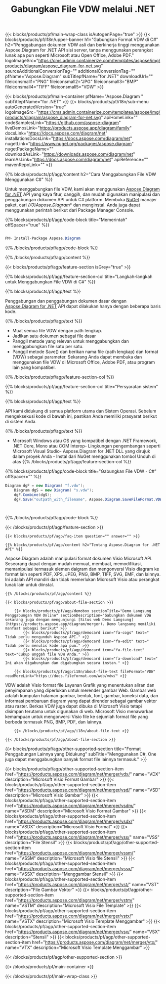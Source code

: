 ﻿---
title: Gabungkan File VDW melalui .NET 
weight: 4020
url: /id/net/merger/vdw/ 
description: C# kode sumber untuk menggabungkan dokumen VDW pada .NET Framework, .NET Core, Mono atau COM Interop.
---
{{< blocks/products/pf/main-wrap-class isAutogenPage="true" >}}
{{< blocks/products/pf/i18n/upper-banner h1="Gabungkan Format VDW di C#" h2="Penggabungan dokumen VDW asli dan berkinerja tinggi menggunakan Aspose.Diagram for .NET API sisi server, tanpa menggunakan perangkat lunak apa pun seperti Microsoft atau Open Office, Adobe PDF." logoImageSrc="https://cms.admin.containerize.com/templates/aspose/img/products/diagram/aspose_diagram-for-net.svg" sourceAdditionalConversionTag="" additionalConversionTag="" pfName="Aspose.Diagram" subTitlepfName="for .NET" downloadUrl="" fileiconsmall1="PNG" fileiconsmall2="JPG" fileiconsmall3="BMP" fileiconsmall4="TIFF" fileiconsmall5="VDW" >}}

{{< blocks/products/pf/main-container pfName="Aspose.Diagram " subTitlepfName="for .NET" >}}
{{< blocks/products/pf/i18n/sub-menu autoGeneratedVersion="true" logoImageSrc="https://cms.admin.containerize.com/templates/aspose/img/products/diagram/aspose_diagram-for-net.svg" apiHomeLink="" codeSamplesLink="https://github.com/aspose-diagram" liveDemosLink="https://products.aspose.app/diagram/family" docsLink="https://docs.aspose.com/diagram/net" installationsDocsLink="https://docs.aspose.com/diagram/net" nugetLink="https://www.nuget.org/packages/aspose.diagram" nugetPackageName="" downloadAsLink="https://downloads.aspose.com/diagram/net" learnAsLink="https://docs.aspose.com/diagram/net" apiReference="" mavenRepoLink="" >}}

{{% blocks/products/pf/agp/content h2="Cara Menggabungkan File VDW Menggunakan C#" %}}

 Untuk menggabungkan file VDW, kami akan menggunakan
 [Aspose.Diagram for .NET](https://products.aspose.com/diagram/net) 
 API yang kaya fitur, canggih, dan mudah digunakan manipulasi dan penggabungan dokumen API untuk C# platform. Membuka
 [NuGet](https://www.nuget.org/packages/aspose.diagram) 
 manajer paket, cari
 *{/0}Aspose.Diagram** 
 dan menginstal. Anda juga dapat menggunakan perintah berikut dari Package Manager Console.

{{% blocks/products/pf/agp/code-block title="Memerintah" offSpacer="true" %}}

```cs

PM> Install-Package Aspose.Diagram


```

{{% /blocks/products/pf/agp/code-block %}}

{{% /blocks/products/pf/agp/content %}}

{{< blocks/products/pf/agp/feature-section isGrey="true" >}}

{{% blocks/products/pf/agp/feature-section-col title="Langkah-langkah untuk Menggabungkan File VDW di C#" %}}

{{% blocks/products/pf/agp/text %}}

 Penggabungan dan penggabungan dokumen dasar dengan
 [Aspose.Diagram for .NET](https://products.aspose.com/diagram/net) 
 API dapat dilakukan hanya dengan beberapa baris kode.

{{% /blocks/products/pf/agp/text %}}

+ Muat semua file VDW dengan path lengkap.
+ Jadikan satu dokumen sebagai file dasar
+ Panggil metode yang relevan untuk menggabungkan dan menggabungkan file satu per satu.
+ Panggil metode Save() dan berikan nama file (path lengkap) dan format (VDW) sebagai parameter.
Sekarang Anda dapat membuka dan menggunakan file VDW di Microsoft Office, Adobe PDF, atau program lain yang kompatibel.

{{% /blocks/products/pf/agp/feature-section-col %}}

{{% blocks/products/pf/agp/feature-section-col title="Persyaratan sistem" %}}

{{% blocks/products/pf/agp/text %}}

 API kami didukung di semua platform utama dan Sistem Operasi. Sebelum mengeksekusi kode di bawah ini, pastikan Anda memiliki prasyarat berikut di sistem Anda.

{{% /blocks/products/pf/agp/text %}}

- Microsoft Windows atau OS yang kompatibel dengan .NET Framework, .NET Core, Mono atau COM Interop- Lingkungan pengembangan seperti Microsoft Visual Studio- Aspose.Diagram for .NET DLL yang dirujuk dalam proyek Anda - Instal dari NuGet menggunakan tombol Unduh di atas
{{% /blocks/products/pf/agp/feature-section-col %}}

{{% blocks/products/pf/agp/code-block title="Gabungkan File VDW - C#" offSpacer="" %}}

```cs
Diagram dgF = new Diagram( "f.vdw");
    Diagram dgS = new Diagram( "s.vdw");
    dgF.Combine(dgS);
    dgF.Save("outpath_with_filename", Aspose.Diagram.SaveFileFormat.VDW);  

    


```

{{% /blocks/products/pf/agp/code-block %}}

{{< /blocks/products/pf/agp/feature-section >}}

    {{< blocks/products/pf/agp/faq-item question="" answer="" >}}
 

<!-- aboutfile Starts -->

    {{% blocks/products/pf/agp/content h2="Tentang Aspose.Diagram for .NET API" %}}

 Aspose.Diagram adalah manipulasi format dokumen Visio Microsoft API. Seseorang dapat dengan mudah memuat, membuat, memodifikasi, memanipulasi termasuk elemen daigram dan mengonversi Visio diagram ke format lain seperti PDF, XPS, JPEG, PNG, BMP, TIFF, SVG, EMF, dan lainnya. Ini adalah API mandiri dan tidak memerlukan Microsoft Visio atau perangkat lunak lain untuk diinstal.  



    {{% /blocks/products/pf/agp/content %}}

    {{< blocks/products/pf/agp/about-file-section >}}

        {{< blocks/products/pf/agp/demobox sectionTitle="Demo Langsung Penggabungan VDW Online" sectionDescription="Gabungkan dokumen VDW sekarang juga dengan mengunjungi [Situs web Demo Langsung](https://products.aspose.app/diagram/merger). Demo langsung memiliki manfaat sebagai berikut" >}}
            {{< blocks/products/pf/agp/democard icon="fa-cogs" text=" Tidak perlu mengunduh Aspose API." >}}
            {{< blocks/products/pf/agp/democard icon="fa-edit" text=" Tidak perlu menulis kode apa pun." >}}
            {{< blocks/products/pf/agp/democard icon="fa-file-text" text="Cukup unggah file VDW Anda." >}}
            {{< blocks/products/pf/agp/democard icon="fa-download" text=" Ini akan digabungkan dan digabungkan secara instan." >}}

        {{< blocks/products/pf/agp/i18n/about-file-text fileFormat="VDW" readMoreLink="https://docs.fileformat.com/web/vdw/" >}}
VDW adalah Visio format file Layanan Grafik yang menentukan aliran dan penyimpanan yang diperlukan untuk merender gambar Web. Gambar web adalah kumpulan halaman gambar, bentuk, font, gambar, koneksi data, dan informasi pembaruan diagram yang dapat dirender sebagai gambar vektor atau raster. Berkas VDW juga dapat dibuka di Microsoft Visio tetapi disimpan terutama untuk digunakan di web. Microsoft Visio menawarkan kemampuan untuk mengonversi Visio file ke sejumlah format file yang berbeda termasuk PNG, BMP, PDF, dan lainnya. 

        {{< /blocks/products/pf/agp/i18n/about-file-text >}}

    {{< /blocks/products/pf/agp/about-file-section >}}

<!-- aboutfile Ends -->

{{< blocks/products/pf/agp/other-supported-section title="Format Penggabungan Lainnya yang Didukung" subTitle="Menggunakan C#, One juga dapat menggabungkan banyak format file lainnya termasuk." >}}

{{< blocks/products/pf/agp/other-supported-section-item href="https://products.aspose.com/diagram/net/merger/vdx/" name="VDX" description="Microsoft Visio Format Gambar" >}}
{{< blocks/products/pf/agp/other-supported-section-item href="https://products.aspose.com/diagram/net/merger/vsd/" name="VSD" description="Microsoft Visio Gambar" >}}
{{< blocks/products/pf/agp/other-supported-section-item href="https://products.aspose.com/diagram/net/merger/vsdm/" name="VSDM" description="Microsoft Visio Format Gambar" >}}
{{< blocks/products/pf/agp/other-supported-section-item href="https://products.aspose.com/diagram/net/merger/vsdx/" name="VSDX" description="Microsoft Visio Format" >}}
{{< blocks/products/pf/agp/other-supported-section-item href="https://products.aspose.com/diagram/net/merger/vss/" name="VSS" description="File Stensil" >}}
{{< blocks/products/pf/agp/other-supported-section-item href="https://products.aspose.com/diagram/net/merger/vssm/" name="VSSM" description="Microsoft Visio file Stensil" >}}
{{< blocks/products/pf/agp/other-supported-section-item href="https://products.aspose.com/diagram/net/merger/vssx/" name="VSSX" description="Menggambar Stensil" >}}
{{< blocks/products/pf/agp/other-supported-section-item href="https://products.aspose.com/diagram/net/merger/vst/" name="VST" description="File Gambar Vektor" >}}
{{< blocks/products/pf/agp/other-supported-section-item href="https://products.aspose.com/diagram/net/merger/vstm/" name="VSTM" description="Microsoft Visio File Template" >}}
{{< blocks/products/pf/agp/other-supported-section-item href="https://products.aspose.com/diagram/net/merger/vstx/" name="VSTX" description="Microsoft Visio Template Menggambar" >}}
{{< blocks/products/pf/agp/other-supported-section-item href="https://products.aspose.com/diagram/net/merger/vsx/" name="VSX" description="Stensil" >}}
{{< blocks/products/pf/agp/other-supported-section-item href="https://products.aspose.com/diagram/net/merger/vtx/" name="VTX" description="Microsoft Visio Template Menggambar" >}}

{{< /blocks/products/pf/agp/other-supported-section >}}

{{< /blocks/products/pf/main-container >}}
    
{{< /blocks/products/pf/main-wrap-class >}}